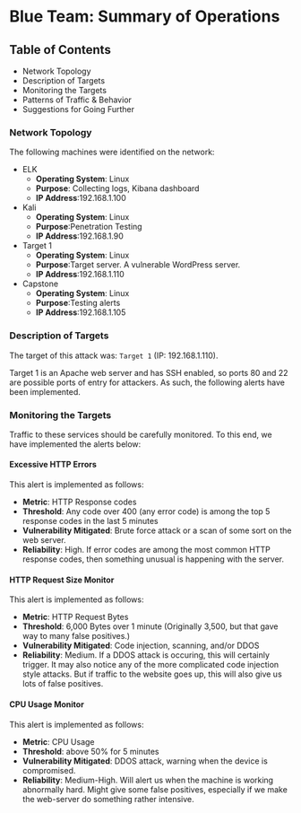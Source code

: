 # Blue Team: Summary of Operations

## Table of Contents
- Network Topology
- Description of Targets
- Monitoring the Targets
- Patterns of Traffic & Behavior
- Suggestions for Going Further

### Network Topology

The following machines were identified on the network:
- ELK
  - **Operating System**: Linux
  - **Purpose**: Collecting logs, Kibana dashboard
  - **IP Address**:192.168.1.100
- Kali
  - **Operating System**: Linux
  - **Purpose**:Penetration Testing
  - **IP Address**:192.168.1.90
- Target 1
  - **Operating System**: Linux
  - **Purpose**:Target server. A vulnerable WordPress server.
  - **IP Address**:192.168.1.110
- Capstone
  - **Operating System**: Linux
  - **Purpose**:Testing alerts
  - **IP Address**:192.168.1.105


### Description of Targets


The target of this attack was: `Target 1` (IP: 192.168.1.110).

Target 1 is an Apache web server and has SSH enabled, so ports 80 and 22 are possible ports of entry for attackers. As such, the following alerts have been implemented.

### Monitoring the Targets

Traffic to these services should be carefully monitored. To this end, we have implemented the alerts below:

#### Excessive HTTP Errors

This alert is implemented as follows:
  - **Metric**: HTTP Response codes
  - **Threshold**: Any code over 400 (any error code) is among the top 5 response codes in the last 5 minutes
  - **Vulnerability Mitigated**: Brute force attack or a scan of some sort on the web server.
  - **Reliability**: High. If error codes are among the most common HTTP response codes, then something unusual is happening with the server.

#### HTTP Request Size Monitor
This alert is implemented as follows:
  - **Metric**: HTTP Request Bytes
  - **Threshold**: 6,000 Bytes over 1 minute (Originally 3,500, but that gave way to many false positives.)
  - **Vulnerability Mitigated**: Code injection, scanning, and/or DDOS
  - **Reliability**: Medium. If a DDOS attack is occuring, this will certainly trigger. It may also notice any of the more complicated code injection style attacks. But if traffic to the website goes up, this will also give us lots of false positives.

#### CPU Usage Monitor
This alert is implemented as follows:
  - **Metric**: CPU Usage
  - **Threshold**: above 50% for 5 minutes
  - **Vulnerability Mitigated**: DDOS attack, warning when the device is compromised.
  - **Reliability**: Medium-High. Will alert us when the machine is working abnormally hard. Might give some false positives, especially if we make the web-server do something rather intensive.

